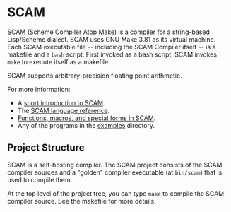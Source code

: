 # SCAM

SCAM (Scheme Compiler Atop Make) is a compiler for a string-based
Lisp/Scheme dialect.  SCAM uses GNU Make 3.81 as its virtual machine.  Each
SCAM executable file -- including the SCAM Compiler itself -- is a makefile
and a `bash` script.  First invoked as a bash script, SCAM invokes `make` to
execute itself as a makefile.

SCAM supports arbitrary-precision floating point arithmetic.

For more information:

- A [short introduction to SCAM](intro.md).
- The [SCAM language reference](reference.md).
- [Functions, macros, and special forms in SCAM](libraries.md).
- Any of the programs in the [examples](examples) directory.


## Project Structure

SCAM is a self-hosting compiler.  The SCAM project consists of the SCAM
compiler sources and a "golden" compiler executable (at `bin/scam`) that is
used to compile them.

At the top level of the project tree, you can type `make` to compile the
SCAM compiler source.  See the makefile for more details.
